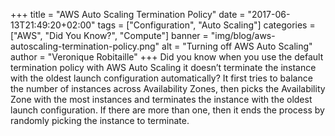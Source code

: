 +++
title = "AWS Auto Scaling Termination Policy"
date = "2017-06-13T21:49:20+02:00"
tags = ["Configuration", "Auto Scaling"]
categories = ["AWS", "Did You Know?", "Compute"]
banner = "img/blog/aws-autoscaling-termination-policy.png"
alt = "Turning off AWS Auto Scaling"
author = "Veronique Robitaille"
+++
Did you know when you use the default termination policy with AWS Auto Scaling it doesn’t terminate the instance with the oldest launch configuration automatically?  It first tries to balance the number of instances across Availability Zones, then picks the Availability Zone with the most instances and terminates the instance with the oldest launch configuration.  If there are more than one, then it ends the process by randomly picking the instance to terminate.
